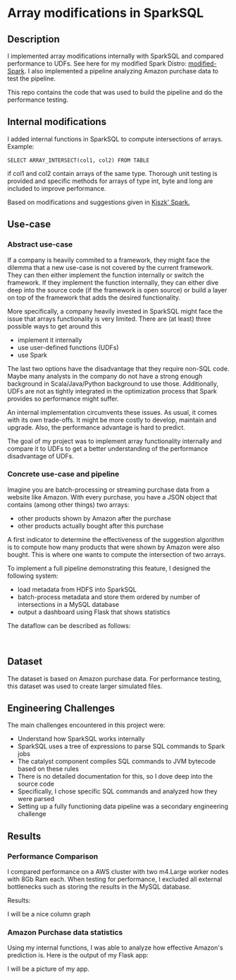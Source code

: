 # Array modifications in SparkSQL


## Description
I implemented array modifications internally with SparkSQL and compared performance to UDFs.
See here for my modified Spark Distro: [modified-Spark](https://github.com/bastihaase/spark).
I also implemented a pipeline analyzing Amazon purchase data to test the pipeline.


This repo contains the code that was used to build the pipeline and do the performance testing.

## Internal modifications

I added internal functions in SparkSQL to compute intersections of arrays.
Example:

    SELECT ARRAY_INTERSECT(col1, col2) FROM TABLE

if col1 and col2 contain arrays of the same type. Thorough unit testing is
provided and specific methods for arrays of type int, byte and long are
included to improve performance.


Based on modifications and suggestions given in [Kiszk' Spark.](https://github.com/kiszk/spark)

## Use-case

### Abstract use-case

If a company is heavily commited to a framework, they might face the dilemma
that a new use-case is not covered by the current framework. They can then
either implement the function internally or switch the framework. If they
implement the function internally, they can either dive deep into the source code
(if the framework is open source) or build a layer on top of the framework that
adds the desired functionality.

More specifically, a company heavily invested in SparkSQL might face the issue
that arrays functionality is very limited. There are (at least) three possible ways
to get around this

- implement it internally
- use user-defined functions (UDFs)
- use Spark

The last two options have the disadvantage that they require non-SQL code. Maybe
many analysts in the company do not have a strong enough background in
Scala/Java/Python background to use those. Additionally, UDFs are not as tightly
integrated in the optimization process that Spark provides so performance might
suffer.

An internal implementation circumvents these issues. As usual, it comes with its
own trade-offs. It might be more costly to develop, maintain and upgrade.
Also, the performance advantage is hard to predict.

The goal of my project was to implement array functionality internally and
compare it to UDFs to get a better understanding of the performance disadvantage
of UDFs.

### Concrete use-case and pipeline

Imagine you are batch-processing or streaming purchase data from a website like Amazon.
With every purchase, you have a JSON object that contains (among other things)
two arrays:

- other products shown by Amazon  after the purchase
- other products actually bought after this purchase

A first indicator to determine the effectiveness of the suggestion algorithm is
to compute how many products that were shown by Amazon were also bought.
This is where one wants to compute the intersection of two arrays.

To implement a full pipeline demonstrating this feature, I designed
the following system:

- load metadata from HDFS into SparkSQL
- batch-process metadata and store them ordered by number of intersections in a MySQL database
- output a dashboard using Flask that shows statistics

The dataflow can be described as follows:

![image](images/tech.png "Tech-stack")


## Dataset

The dataset is based on Amazon purchase data. For performance testing,
this dataset was used to create larger simulated files.

## Engineering Challenges

The main challenges encountered in this project were:

- Understand how SparkSQL works internally
- SparkSQL uses a tree of expressions to parse SQL commands to Spark jobs
- The catalyst component compiles SQL commands to JVM bytecode based on these rules
- There is no detailed documentation for this, so I dove deep into the source code
- Specifically, I chose specific SQL commands and analyzed how they were parsed
- Setting up a fully functioning data pipeline was a secondary engineering challenge


## Results

### Performance Comparison

 I compared performance on a AWS cluster with two m4.Large worker nodes with 8Gb Ram each.
 When testing for performance, I excluded all external bottlenecks such as storing the
 results in the MySQL database.

 Results:

 I will be a nice column graph

 ### Amazon Purchase data statistics

 Using my internal functions, I was able to analyze how effective Amazon's prediction is.
 Here is the output of my Flask app:

I will be a picture of my app.
